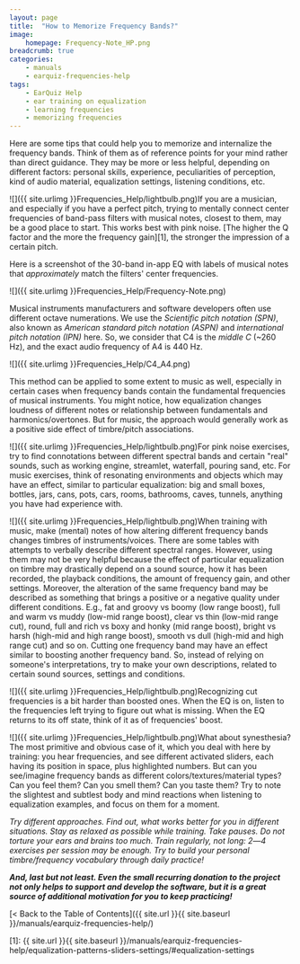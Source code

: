```yaml
---
layout: page
title:  "How to Memorize Frequency Bands?"
image:
    homepage: Frequency-Note_HP.png
breadcrumb: true
categories:
    - manuals
    - earquiz-frequencies-help
tags:
    - EarQuiz Help
    - ear training on equalization
    - learning frequencies
    - memorizing frequencies
---
```

Here are some tips that could help you to memorize and internalize the frequency bands. Think of them as of reference
points for your mind rather than direct guidance. They may be more or less helpful, depending on different factors:
personal skills, experience, peculiarities of perception, kind of audio material, equalization settings, listening conditions, etc.

![]({{ site.urlimg }}Frequencies_Help/lightbulb.png)If you are a musician, and especially if you have a perfect pitch, trying to
mentally connect center frequencies of band-pass filters with musical notes, closest to them, may be a good place to start.
This works best with pink noise. [The higher the Q factor and the more the frequency gain][1], the stronger the impression of a certain pitch.

Here is a screenshot of the 30-band in-app EQ with labels of musical notes that *approximately* match the filters' center frequencies.<br />

![]({{ site.urlimg }}Frequencies_Help/Frequency-Note.png)<br />

Musical instruments manufacturers and software developers often use different octave numerations. We use the 
*Scientific pitch notation (SPN)*, also known as *American standard pitch notation (ASPN)* and *international pitch notation (IPN)* here.
So, we consider that C4 is the *middle C* (~260 Hz), and the exact audio frequency of A4 is 440 Hz.<br />

![]({{ site.urlimg }}Frequencies_Help/C4_A4.png)<br />

This method can be applied to some extent to music as well, especially in certain cases when frequency bands contain the fundamental frequencies of musical 
instruments. You might notice, how equalization changes loudness of different notes or relationship between fundamentals and harmonics/overtones.
But for music, the approach would generally work as a positive side effect of timbre/pitch associations.<br />

![]({{ site.urlimg }}Frequencies_Help/lightbulb.png)For pink noise exercises, try to find connotations between different spectral
bands and certain "real" sounds, such as working engine, streamlet, waterfall, pouring sand, etc. For music exercises, think of resonating environments and objects
which may have an effect, similar to particular equalization: big and small boxes, bottles, jars, cans, pots, cars, rooms, bathrooms, caves, tunnels, anything you have had experience with.<br />

![]({{ site.urlimg }}Frequencies_Help/lightbulb.png)When training with music, make (mental) notes of how altering different frequency bands
changes timbres of instruments/voices. There are some tables with attempts to verbally describe different spectral ranges. However, using 
them may not be very helpful because the effect of particular equalization on timbre may drastically depend on a sound source, how it has been recorded,
the playback conditions, the amount of frequency gain, and other settings. Moreover, the alteration of the same frequency band
may be described as something that brings a positive or a negative quality under different conditions. E.g., fat and groovy vs boomy (low range boost),
full and warm vs muddy (low-mid range boost), clear vs thin (low-mid range cut), round, full and rich vs boxy and honky (mid range boost), bright vs harsh (high-mid and high range boost), 
smooth vs dull (high-mid and high range cut) and so on. Cutting one frequency band may have an effect similar to boosting another frequency band. 
So, instead of relying on someone's interpretations, try to make
your own descriptions, related to certain sound sources, settings and conditions.

![]({{ site.urlimg }}Frequencies_Help/lightbulb.png)Recognizing cut frequencies is a bit harder than boosted ones. When the EQ is on, listen to
the frequencies left trying to figure out what is missing. When the EQ returns to its off state, think of it as of frequencies' boost. 

![]({{ site.urlimg }}Frequencies_Help/lightbulb.png)What about synesthesia? The most primitive and obvious case of it, which you deal with here by training:
you hear frequencies, and see different activated sliders, each having its position in space, plus highlighted numbers. But can you see/imagine frequency bands as different colors/textures/material types?
Can you feel them? Can you smell them? Can you taste them? Try to note the slightest and subtlest body and mind reactions when listening to equalization examples, and focus on them for a moment.

*Try different approaches. Find out, what works better for you in different situations. Stay as relaxed as possible while training.
Take pauses. Do not torture your ears and brains too much.
Train regularly, not long: 2*&mdash;*4 exercises per session may be enough. 
Try to build your personal timbre/frequency vocabulary through daily practice!*

***And, last but not least. Even the small recurring donation to the project not only helps to support and develop the software, but it is a great source of additional motivation for you to
keep practicing!***

[< Back to the Table of Contents]({{ site.url }}{{ site.baseurl }}/manuals/earquiz-frequencies-help/)

[1]: {{ site.url }}{{ site.baseurl }}/manuals/earquiz-frequencies-help/equalization-patterns-sliders-settings/#equalization-settings